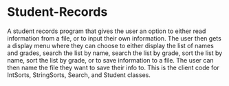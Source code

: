 # Student-Records

A student records program that gives the user an option to either read information from a file, or to input their own information. 
The user then gets a display menu where they can choose to either display the list of names and grades, 
search the list by name, search the list by grade, sort the list by name, sort the list by grade, or to save information to a file.
The user can then name the file they want to save their info to. This is the client code for IntSorts, StringSorts, Search, and Student classes.
